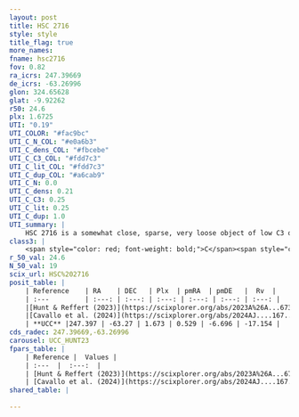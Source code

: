 ```yaml
---
layout: post
title: HSC 2716
style: style
title_flag: true
more_names: 
fname: hsc2716
fov: 0.82
ra_icrs: 247.39669
de_icrs: -63.26996
glon: 324.65628
glat: -9.92262
r50: 24.6
plx: 1.6725
UTI: "0.19"
UTI_COLOR: "#fac9bc"
UTI_C_N_COL: "#e0a6b3"
UTI_C_dens_COL: "#fbcebe"
UTI_C_C3_COL: "#fdd7c3"
UTI_C_lit_COL: "#fdd7c3"
UTI_C_dup_COL: "#a6cab9"
UTI_C_N: 0.0
UTI_C_dens: 0.21
UTI_C_C3: 0.25
UTI_C_lit: 0.25
UTI_C_dup: 1.0
UTI_summary: |
    HSC 2716 is a somewhat close, sparse, very loose object of low C3 quality. It was recently reported in the literature.<br><br><span style="color: #99180f; font-weight: bold;">Warning: </span>contains less than 25 stars with <i>P>0.5</i> estimated.
class3: |
    <span style="color: red; font-weight: bold;">C</span><span style="color: red; font-weight: bold;">C</span>
r_50_val: 24.6
N_50_val: 19
scix_url: HSC%202716
posit_table: |
    | Reference    | RA    | DEC   | Plx  | pmRA  | pmDE   |  Rv  |
    | :---         | :---: | :---: | :---: | :---: | :---: | :---: |
    |[Hunt & Reffert (2023)](https://scixplorer.org/abs/2023A%26A...673A.114H) | 246.803 | -63.461 | 1.687 | 0.635 | -6.551 | -9.127 |
    |[Cavallo et al. (2024)](https://scixplorer.org/abs/2024AJ....167...12C) | 247.559 | -62.813 | 1.685 | -- | -- | -- |
    | **UCC** |247.397 | -63.27 | 1.673 | 0.529 | -6.696 | -17.154 | 
cds_radec: 247.39669,-63.26996
carousel: UCC_HUNT23
fpars_table: |
    | Reference |  Values |
    | :---  |  :---:  |
    | [Hunt & Reffert (2023)](https://scixplorer.org/abs/2023A%26A...673A.114H) | `AV50=0.089, diffAV50=0.22, MOD50=8.748, logAge50=7.909` |
    | [Cavallo et al. (2024)](https://scixplorer.org/abs/2024AJ....167...12C) | `AV50=0.53, dMod50=8.93, logAge50=8.08, [Fe/H]50=0.05` |
shared_table: |
    
---
```

